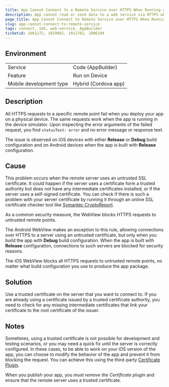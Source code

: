 ```yaml
---
title: App Cannot Connect to a Remote Service over HTTPS When Running on Device
description: App cannot read or send data to a web service via HTTPS when deployed on a device and produces an unspecific error.
page_title: App Cannot Connect to Remote Service over HTTPS When Running on Device
slug: app-cannot-connect-to-remote-service
tags: connect, iOS, web-service, AppBuilder
ticketid: 1061272, 1029681, 1011781, 1006104
---
```


## Environment 
<table>
  <tr>
    <td>Service</td>
    <td>Code (AppBuilder)</td>
  </tr>
  <tr>
    <td>Feature</td>
    <td>Run on Device</td>
  </tr>
  <tr>
    <td>Mobile development type</td>
    <td>Hybrid (Cordova app)</td>
  </tr>
</table>

## Description
All HTTPS requests to a specific remote point fail when you deploy your app on a physical device. The same requests work when the app is running in the device simulator. Upon inspecting the error arguments of the failed request, you find `statusText: error` and no error message or response text.

The issue is observed on iOS devices with either **Release** or **Debug** build configuration and on Android devices when the app is built with **Release** configuration.

## Cause
This problem occurs when the remote server uses an untrusted SSL certificate. It could happen if the server uses a certificate form a trusted authority but does not have any intermediate certificates installed, or if the server uses a self-signed certificate. You can check if there is such a problem with your server certificate by running it through an online SSL certificate checker tool like [Symantec CryptoReport](https://cryptoreport.symantec.com/checker/).

As a common security measure, the WebView blocks HTTPS requests to untrusted remote points.

The Android WebView makes an exception to this rule, allowing connections over HTTPS to a server using an untrusted certificate, but only when you build the app with **Debug** build configuration. When the app is built with **Release** configuration, connections to such servers are blocked for security reasons.

The iOS WebView blocks all HTTPS requests to untrusted remote points, no matter what build configuration you use to produce the app package.

## Solution
Use a trusted certificate on the server that you want to connect to. If you are already using a certificate issued by a trusted certificate authority, you need to check for any missing intermediate certificates that link your certificate to the root certificate of the issuer.

## Notes

Sometimes, using a trusted certificate is not possible for development and testing scenarios, or you may need a quick fix until the server is correctly configured. In these cases, to be able to work on your iOS version of the app, you can choose to modify the behavior of the app and prevent it from blocking the request. You can achieve this using the third-party [Certificate Plugin](https://github.com/hypery2k/cordova-certificate-plugin).

When you publish your app, you *must remove the Certificate plugin* and ensure that the remote server uses a trusted certificate.